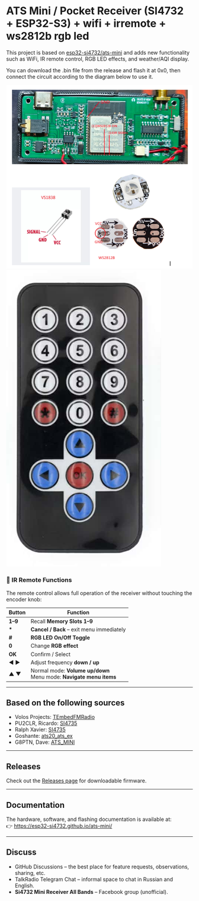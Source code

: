 # ATS Mini / Pocket Receiver (SI4732 + ESP32-S3) + wifi + irremote + ws2812b rgb led

This project is based on [esp32-si4732/ats-mini](https://github.com/esp32-si4732/ats-mini) and adds new functionality such as WiFi, IR remote control, RGB LED effects, and weather/AQI display.

You can download the .bin file from the release and flash it at 0x0, then connect the circuit according to the diagram below to use it.

![Circuit Diagram](https://raw.githubusercontent.com/kukkiksm/ats-mini-wifi/main/image/schem.png)  
![IR Remote](https://raw.githubusercontent.com/kukkiksm/ats-mini-wifi/main/image/irremote.jpg)

### 📡 IR Remote Functions

The remote control allows full operation of the receiver without touching the encoder knob:

| Button | Function |
|--------|----------|
| **1–9** | Recall **Memory Slots 1–9** |
| **\*** | **Cancel / Back** – exit menu immediately |
| **#** | **RGB LED On/Off Toggle** |
| **0** | Change **RGB effect** |
| **OK** | Confirm / Select |
| **◀ ▶** | Adjust frequency **down / up** |
| **▲ ▼** | Normal mode: **Volume up/down**<br>Menu mode: **Navigate menu items** |

---

## Based on the following sources

- Volos Projects: [TEmbedFMRadio](https://github.com/VolosR/TEmbedFMRadio)  
- PU2CLR, Ricardo: [SI4735](https://github.com/pu2clr/SI4735)  
- Ralph Xavier: [SI4735](https://github.com/ralphxavier/SI4735)  
- Goshante: [ats20_ats_ex](https://github.com/goshante/ats20_ats_ex)  
- G8PTN, Dave: [ATS_MINI](https://github.com/G8PTN/ATS_MINI)  

---

## Releases

Check out the [Releases page](../../releases) for downloadable firmware.

---

## Documentation

The hardware, software, and flashing documentation is available at:  
👉 https://esp32-si4732.github.io/ats-mini/

---

## Discuss

- GitHub Discussions – the best place for feature requests, observations, sharing, etc.  
- TalkRadio Telegram Chat – informal space to chat in Russian and English.  
- **Si4732 Mini Receiver All Bands** – Facebook group (unofficial).  
